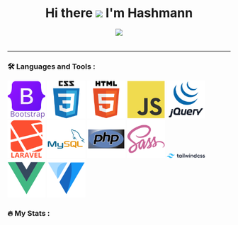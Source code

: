 <h1 align="center">Hi there <img src="https://media.giphy.com/media/hvRJCLFzcasrR4ia7z/giphy.gif" width="30px"/> I'm Hashmann</h1>
<div id="header" align="center">
  <!--<img src="https://media.giphy.com/media/lBm4rgtyIPJmywXzLW/giphy.gif" width="400"/>-->
  <!--<img src="https://media.giphy.com/media/M9gbBd9nbDrOTu1Mqx/giphy.gif" width="400"/>-->
  <img src="https://i.gifer.com/52O8.gif" width="400"/>
 
</div>

<div id="header" align="center">
<img src="https://komarev.com/ghpvc/?username=hashmann&label=PROFILE+VIEWS" alt=""/>
</div>

---

### :hammer_and_wrench: Languages and Tools :
<div>
<img src="https://github.com/devicons/devicon/blob/master/icons/bootstrap/bootstrap-original-wordmark.svg" alt="Bootstrap" width="86"/>
<img src="https://github.com/devicons/devicon/blob/master/icons/css3/css3-original-wordmark.svg" alt="CSS3" width="86"/>
<!--<img src="https://github.com/devicons/devicon/blob/master/icons/figma/figma-original.svg" alt="Figma" width="86"/>-->
<!--<img src="https://github.com/devicons/devicon/blob/master/icons/aftereffects/aftereffects-original.svg" alt="After Effects" width="86"/>-->
<!--<img src="https://github.com/devicons/devicon/blob/master/icons/composer/composer-line-wordmark.svg" alt="Composer" width="86"/>-->
<!--<img src="https://github.com/devicons/devicon/blob/master/icons/docker/docker-original-wordmark.svg" alt="Docker" width="86"/>-->
<!--<img src="https://github.com/devicons/devicon/blob/master/icons/firebase/firebase-plain-wordmark.svg" alt="Firebase" width="86"/>-->
<!--<img src="https://github.com/devicons/devicon/blob/master/icons/git/git-original-wordmark.svg" alt="Git" width="86"/>-->
<!--<img src="https://github.com/devicons/devicon/blob/master/icons/gulp/gulp-plain.svg" alt="Gulp" width="86"/>-->
<img src="https://github.com/devicons/devicon/blob/master/icons/html5/html5-original-wordmark.svg" alt="HTML5" width="86"/>
<img src="https://github.com/devicons/devicon/blob/master/icons/javascript/javascript-original.svg" alt="JS" width="86"/>
<!--<img src="https://github.com/devicons/devicon/blob/master/icons/jetbrains/jetbrains-original.svg" alt="jetbrains" width="86"/>-->
<img src="https://github.com/devicons/devicon/blob/master/icons/jquery/jquery-original-wordmark.svg" alt="jquery" width="86"/>
<img src="https://github.com/devicons/devicon/blob/master/icons/laravel/laravel-plain-wordmark.svg" alt="laravel" width="86"/>
<img src="https://github.com/devicons/devicon/blob/master/icons/mysql/mysql-original-wordmark.svg" alt="mysql" width="86"/>
<!--<img src="https://github.com/devicons/devicon/blob/master/icons/npm/npm-original-wordmark.svg" alt="npm" width="86"/>-->
<img src="https://github.com/devicons/devicon/blob/master/icons/php/php-original.svg" alt="php" width="86"/>
<img src="https://github.com/devicons/devicon/blob/master/icons/sass/sass-original.svg" alt="sass" width="86"/>
<img src="https://github.com/devicons/devicon/blob/master/icons/tailwindcss/tailwindcss-original-wordmark.svg" alt="tailwind" width="86"/>
<img src="https://github.com/devicons/devicon/blob/master/icons/vuejs/vuejs-original.svg" alt="vuejs" width="86"/>
<img src="https://github.com/devicons/devicon/blob/master/icons/vuetify/vuetify-original.svg" alt="vuetify" width="86"/>
<!--<img src="https://github.com/devicons/devicon/blob/master/icons/webpack/webpack-original.svg" alt="webpack" width="86"/>-->
<!--<img src="https://github.com/devicons/devicon/blob/master/icons/woocommerce/woocommerce-original.svg" alt="woocommerce" width="86"/>-->
<!--<img src="https://github.com/devicons/devicon/blob/master/icons/wordpress/wordpress-original.svg" alt="wordpress" width="86"/>-->
<!--<img src="https://github.com/devicons/devicon/blob/master/icons/vscode/vscode-original.svg" alt="vscode" width="86"/>-->
<div>

### :fire: My Stats :









<!--
**Hashmann/Hashmann** is a ✨ _special_ ✨ repository because its `README.md` (this file) appears on your GitHub profile.
<img src="" alt="" width="86"/>
Here are some ideas to get you started:

- 🔭 I’m currently working on ...
- 🌱 I’m currently learning ...
- 👯 I’m looking to collaborate on ...
- 🤔 I’m looking for help with ...
- 💬 Ask me about ...
- 📫 How to reach me: ...
- 😄 Pronouns: ...
- ⚡ Fun fact: ...👋
-->
